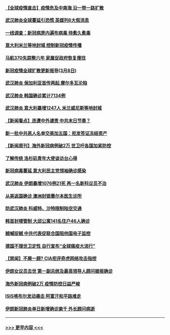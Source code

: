 #### [【全球疫情直击】疫情危及中南海 沿一带一路扩散](../pages/prog202/a102794985.md?t=03090331) 
#### [武汉肺炎全球蔓延引恐慌 英媒列6大假消息](../pages/prog202/a102794910.md?t=03090331) 
#### [一线调查：新冠病房内遍布病毒 待愈久愈毒](../pages/prog202/a102794885.md?t=03090331) 
#### [意大利米兰等地封城 控制新冠疫情传播](../pages/prog202/a102794919.md?t=03090331) 
#### [马航370失踪整六年 家属促政府恢复搜找](../pages/prog202/a102794906.md?t=03090331) 
#### [新冠疫情全球扩散更新报导(3月8日)](../pages/prog202/a102794904.md?t=03090331) 
#### [武汉肺炎 保加利亚首传两起 摩尔多瓦沦陷](../pages/prog202/a102794845.md?t=03090331) 
#### [武汉肺炎 韩国确诊累计7134例](../pages/prog202/a102794726.md?t=03090331) 
#### [武汉肺炎 意大利暴增1247人 米兰威尼斯等地封城](../pages/prog202/a102794689.md?t=03090331) 
#### [【新闻看点】连遭中外谴责 中共末日节奏？](../pages/prog202/a102794677.md?t=03090331) 
#### [新一批中共恶人名单交美加五国：拒发签证冻结资产](../pages/prog202/a102794665.md?t=03090331) 
#### [【新闻周刊】海外新冠病例破2万 世卫吁各国加紧防控](../pages/prog202/a102794613.md?t=03090331) 
#### [了解传统 洛杉矶青年大使谈访台心得](../pages/prog202/a102794378.md?t=03090331) 
#### [新冠病毒蔓延 意大利民主党领袖确诊感染](../pages/prog202/a102794368.md?t=03090331) 
#### [武汉肺炎 伊朗暴增1076例21死 再一名新科议员不治](../pages/prog202/a102794260.md?t=03090331) 
#### [从美返国确诊 澳洲封锁墨尔本医生诊所](../pages/prog202/a102794086.md?t=03090331) 
#### [防武汉肺炎 科威特、沙特限制陆空交通](../pages/prog202/a102793875.md?t=03090331) 
#### [韩首封楼管制 大邱公寓141名住户46人确诊](../pages/prog202/a102793841.md?t=03090331) 
#### [贼喊捉贼  中共代表促联合国阻他国电子监控](../pages/prog202/a102793638.md?t=03090331) 
#### [德国不理世卫定性 自行宣布“全球瘟疫大流行”](../pages/prog202/a102793673.md?t=03090331) 
#### [【禁闻】不屑一顾? CIA拒评奇虎网络攻击指控](../pages/prog202/a102793736.md?t=03090331) 
#### [伊朗女议员去世 第一副总统及最高领导人顾问据报确诊](../pages/prog202/a102793591.md?t=03090331) 
#### [海外新冠病例破2万 疫情防控日益严峻](../pages/prog202/a102793661.md?t=03090331) 
#### [ISIS喀布尔发动袭击 阿富汗和平路难走](../pages/prog202/a102793659.md?t=03090331) 
#### [伊朗新冠肺炎单日新增确诊逾千 外长顾问病逝](../pages/prog202/a102793574.md?t=03090331) 

----
#### [ >>> 更早内容 <<< ](../indexes/prog202-earlier.md)
